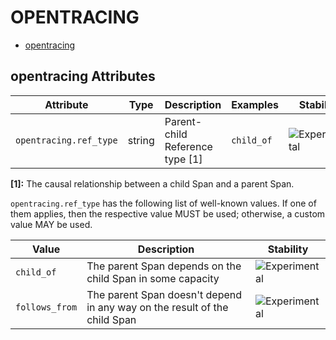 
<!--- Hugo front matter used to generate the website version of this page:
--->

# OPENTRACING

- [opentracing](#opentracing)


## opentracing Attributes

| Attribute  | Type | Description  | Examples  | Stability |
|---|---|---|---|---|
| `opentracing.ref_type` | string | Parent-child Reference type [1] | `child_of` | ![Experimental](https://img.shields.io/badge/-experimental-blue) |


**[1]:** The causal relationship between a child Span and a parent Span.


`opentracing.ref_type` has the following list of well-known values. If one of them applies, then the respective value MUST be used; otherwise, a custom value MAY be used.

| Value  | Description | Stability |
|---|---|---|
| `child_of` | The parent Span depends on the child Span in some capacity | ![Experimental](https://img.shields.io/badge/-experimental-blue) |
| `follows_from` | The parent Span doesn't depend in any way on the result of the child Span | ![Experimental](https://img.shields.io/badge/-experimental-blue) |

